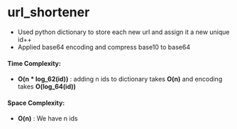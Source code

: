 # url_shortener

* Used python dictionary to store each new url and assign it a new unique id++   
* Applied base64 encoding and compress base10 to base64


#### Time Complexity:
* **O(n * log_62(id))** : adding n ids to dictionary takes **O(n)** and encoding takes **O(log_64(id))**   
#### Space Complexity:
* **O(n)** : We have n ids  
